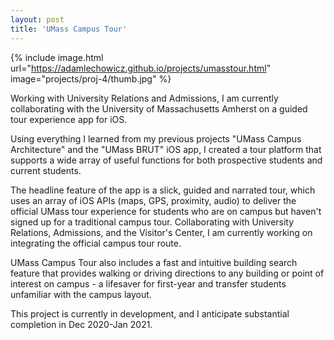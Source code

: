 ```yaml
---
layout: post
title: 'UMass Campus Tour'
---
```


{% include image.html url="https://adamlechowicz.github.io/projects/umasstour.html" image="projects/proj-4/thumb.jpg" %}

Working with University Relations and Admissions, I am currently collaborating with the University of Massachusetts Amherst on a guided tour experience app for iOS.

Using everything I learned from my previous projects "UMass Campus Architecture" and the "UMass BRUT" iOS app, I created a tour platform that supports a wide array of useful functions for both prospective students and current students.

The headline feature of the app is a slick, guided and narrated tour, which uses an array of iOS APIs (maps, GPS, proximity, audio) to deliver the official UMass tour experience for students who are on campus but haven't signed up for a traditional campus tour.  Collaborating with University Relations, Admissions, and the Visitor's Center, I am currently working on integrating the official campus tour route.

UMass Campus Tour also includes a fast and intuitive building search feature that provides walking or driving directions to any building or point of interest on campus - a lifesaver for first-year and transfer students unfamiliar with the campus layout.

This project is currently in development, and I anticipate substantial completion in Dec 2020-Jan 2021.

